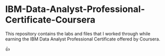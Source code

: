 # IBM-Data-Analyst-Professional-Certificate-Coursera

This repository contains the labs and files that I worked through while earning the IBM Data Analyst Professional Certificate offered by Coursera.

:+1:
